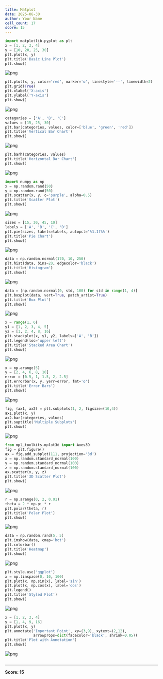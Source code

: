 ```yaml
---
title: Matplot
date: 2025-06-30
author: Your Name
cell_count: 17
score: 15
---
```


```python
import matplotlib.pyplot as plt
x = [1, 2, 3, 4]
y = [10, 20, 25, 30]
plt.plot(x, y)
plt.title('Basic Line Plot')
plt.show()
```


    
![png](/pynotes/images/matplot_0_0.png)
    



```python
plt.plot(x, y, color='red', marker='o', linestyle='--', linewidth=2)
plt.grid(True)
plt.xlabel('X-axis')
plt.ylabel('Y-axis')
plt.show()
```


    
![png](/pynotes/images/matplot_1_0.png)
    



```python
categories = ['A', 'B', 'C']
values = [15, 25, 30]
plt.bar(categories, values, color=['blue', 'green', 'red'])
plt.title('Vertical Bar Chart')
plt.show()
```


    
![png](/pynotes/images/matplot_2_0.png)
    



```python
plt.barh(categories, values)
plt.title('Horizontal Bar Chart')
plt.show()
```


    
![png](/pynotes/images/matplot_3_0.png)
    



```python
import numpy as np
x = np.random.rand(50)
y = np.random.rand(50)
plt.scatter(x, y, c='purple', alpha=0.5)
plt.title('Scatter Plot')
plt.show()
```


    
![png](/pynotes/images/matplot_4_0.png)
    



```python
sizes = [15, 30, 45, 10]
labels = ['A', 'B', 'C', 'D']
plt.pie(sizes, labels=labels, autopct='%1.1f%%')
plt.title('Pie Chart')
plt.show()
```


    
![png](/pynotes/images/matplot_5_0.png)
    



```python
data = np.random.normal(170, 10, 250)
plt.hist(data, bins=20, edgecolor='black')
plt.title('Histogram')
plt.show()
```


    
![png](/pynotes/images/matplot_6_0.png)
    



```python
data = [np.random.normal(0, std, 100) for std in range(1, 4)]
plt.boxplot(data, vert=True, patch_artist=True)
plt.title('Box Plot')
plt.show()
```


    
![png](/pynotes/images/matplot_7_0.png)
    



```python
x = range(1, 6)
y1 = [1, 2, 3, 4, 5]
y2 = [1, 2, 4, 8, 16]
plt.stackplot(x, y1, y2, labels=['A', 'B'])
plt.legend(loc='upper left')
plt.title('Stacked Area Chart')
plt.show()
```


    
![png](/pynotes/images/matplot_8_0.png)
    



```python
x = np.arange(5)
y = [2, 4, 6, 8, 10]
error = [0.5, 1, 1.5, 2, 2.5]
plt.errorbar(x, y, yerr=error, fmt='o')
plt.title('Error Bars')
plt.show()
```


    
![png](/pynotes/images/matplot_9_0.png)
    



```python
fig, (ax1, ax2) = plt.subplots(1, 2, figsize=(10,4))
ax1.plot(x, y)
ax2.bar(categories, values)
plt.suptitle('Multiple Subplots')
plt.show()
```


    
![png](/pynotes/images/matplot_10_0.png)
    



```python
from mpl_toolkits.mplot3d import Axes3D
fig = plt.figure()
ax = fig.add_subplot(111, projection='3d')
x = np.random.standard_normal(100)
y = np.random.standard_normal(100)
z = np.random.standard_normal(100)
ax.scatter(x, y, z)
plt.title('3D Scatter Plot')
plt.show()
```


    
![png](/pynotes/images/matplot_11_0.png)
    



```python
r = np.arange(0, 2, 0.01)
theta = 2 * np.pi * r
plt.polar(theta, r)
plt.title('Polar Plot')
plt.show()
```


    
![png](/pynotes/images/matplot_12_0.png)
    



```python
data = np.random.rand(5, 5)
plt.imshow(data, cmap='hot')
plt.colorbar()
plt.title('Heatmap')
plt.show()
```


    
![png](/pynotes/images/matplot_13_0.png)
    



```python
plt.style.use('ggplot')
x = np.linspace(0, 10, 100)
plt.plot(x, np.sin(x), label='sin')
plt.plot(x, np.cos(x), label='cos')
plt.legend()
plt.title('Styled Plot')
plt.show()
```


    
![png](/pynotes/images/matplot_14_0.png)
    



```python
x = [1, 2, 3, 4]
y = [1, 4, 9, 16]
plt.plot(x, y)
plt.annotate('Important Point', xy=(3,9), xytext=(2,12),
             arrowprops=dict(facecolor='black', shrink=0.05))
plt.title('Plot with Annotation')
plt.show()
```


    
![png](/pynotes/images/matplot_15_0.png)
    



```python

```


---
**Score: 15**